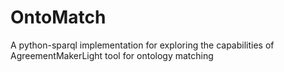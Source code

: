 # OntoMatch
A python-sparql implementation for exploring the capabilities of AgreementMakerLight tool for ontology matching

